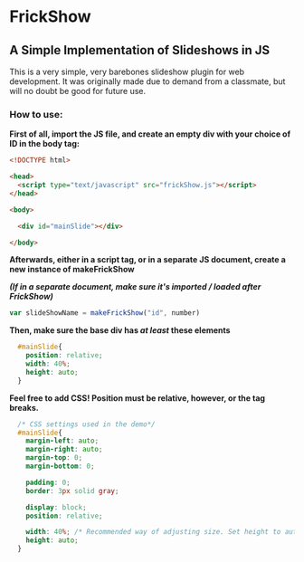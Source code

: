 # FrickShow
## A Simple Implementation of Slideshows in JS

This is a very simple, very barebones slideshow plugin for web development.
It was originally made due to demand from a classmate, but will no doubt be good for future use.

### How to use:

**First of all, import the JS file, and create an empty div with your choice of ID in the body tag:**

```html
<!DOCTYPE html>

<head>
  <script type="text/javascript" src="frickShow.js"></script>
</head>

<body>

  <div id="mainSlide"></div>

</body>
```

**Afterwards, either in a script tag, or in a separate JS document, create a new instance of makeFrickShow**

***(If in a separate document, make sure it's imported / loaded after FrickShow)***

```javascript
var slideShowName = makeFrickShow("id", number)
```

**Then, make sure the base div has *at least* these elements**
```css
  #mainSlide{
    position: relative;
    width: 40%;
    height: auto;
  }
```

**Feel free to add CSS! Position must be relative, however, or the tag breaks.**

```css
  /* CSS settings used in the demo*/
  #mainSlide{
    margin-left: auto;
    margin-right: auto;
    margin-top: 0;
    margin-bottom: 0;

    padding: 0;
    border: 3px solid gray;

    display: block;
    position: relative;

    width: 40%; /* Recommended way of adjusting size. Set height to auto, and solely change the width */
    height: auto;
  }

```
